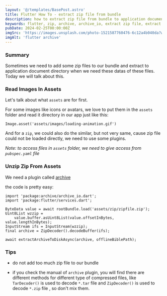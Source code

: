 ```yaml
---
layout: '@/templates/BasePost.astro'
title: Flutter How To - extract zip file from bundle
description: how to extract zip file from bundle to application document directory.
keywords: flutter, zip, archive, archive_io, extract zip file, extract zip file from bundle
pubDate: 2024-02-25T00:00:00Z
imgSrc: 'https://images.unsplash.com/photo-1521587760476-6c12a4b040da?w=800&auto=format&fit=crop&q=60&ixlib=rb-4.0.3&ixid=M3wxMjA3fDB8MHxzZWFyY2h8OHx8YXJjaGl2ZXxlbnwwfHwwfHx8MA%3D%3D'
imgAlt: 'flutter archive'
---
```




### Summary

Sometimes we need to add some zip files to our bundle and extract to application document directory when we need these datas of these files. Today we will talk about this.

### Read Images In Assets

Let's talk about what `assets` are for first.

For some images like icons or avatars, we love to put them in the `assets` folder and read it directory in our app just like this:

```
Image.asset('assets/images/loading-animation.gif')
```

And for a `zip`, we could also do the similar, but not very same, cause zip file could not be loaded directly, we need to use some plugins.

_Note: to access files in `assets` folder, we need to give access from `pubspec.yaml` file_

### Unzip Zip From Assets

We need a plugin called <a href="https://pub.dev/packages/archive" target="_blank">archive</a>

the code is pretty easy:

```
import 'package:archive/archive_io.dart';
import 'package:flutter/services.dart';

ByteData value = await rootBundle.load('assets/zip/zipfile.zip');
Uint8List wzzip =
    value.buffer.asUint8List(value.offsetInBytes, value.lengthInBytes);
InputStream ifs = InputStream(wzzip);
final archive = ZipDecoder().decodeBuffer(ifs);

await extractArchiveToDiskAsync(archive, offlineBiblePath);

```


### Tips

* do not add too much zip file to our bundle

* if you check the manual of `archive` plugin, you will find there are different methods for different type of compressed files, like `TarDecoder()` is used to decode `*.tar` file and `ZipDecoder()` is used to decode `*.zip` file , so don't mix them.